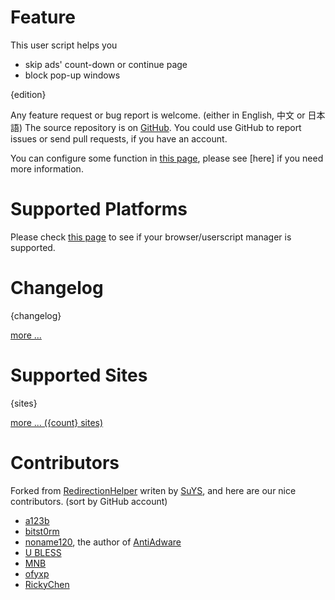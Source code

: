 # Feature

This user script helps you

* skip ads' count-down or continue page
* block pop-up windows

{edition}

Any feature request or bug report is welcome. (either in English, 中文 or 日本語)
The source repository is on [GitHub]. You could use GitHub to report issues or
send pull requests, if you have an account.

You can configure some function in [this page][1], please see [here] if you
need more information.

# Supported Platforms

Please check [this page][2] to see if your browser/userscript manager is
supported.

# Changelog

{changelog}

[more ...][3]

# Supported Sites

{sites}

[more ... ({count} sites)][4]

# Contributors

Forked from [RedirectionHelper] writen by [SuYS], and here are our nice
contributors. (sort by GitHub account)

* [a123b](https://github.com/a123b)
* [bitst0rm](https://github.com/bitst0rm)
* [noname120](https://github.com/devnoname120), the author of [AntiAdware](https://github.com/handyuserscripts/antiadware#readme)
* [U BLESS](https://github.com/ebenerer21)
* [MNB](https://github.com/MNBuyskih)
* [ofyxp](https://github.com/ofyxp)
* [RickyChen](https://github.com/RickyChien)


[1]: https://adsbypasser.github.io/configure.html
[2]: https://github.com/adsbypasser/adsbypasser/wiki/Supported-Platforms
[3]: https://github.com/adsbypasser/adsbypasser/blob/master/CHANGELOG.md
[4]: https://github.com/adsbypasser/adsbypasser/blob/master/SITES.md
[RedirectionHelper]: http://userscripts-mirror.org/scripts/show/69797
[SuYS]: http://userscripts-mirror.org/users/SuYS.html
[GitHub]: https://github.com/adsbypasser/adsbypasser
